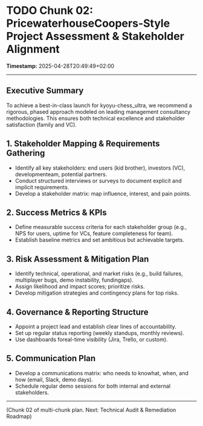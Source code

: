 # TODO Chunk 02: PricewaterhouseCoopers-Style Project Assessment & Stakeholder Alignment

**Timestamp:** 2025-04-28T20:49:49+02:00

---

## Executive Summary
To achieve a best-in-class launch for kyoyu-chess_ultra, we recommend a rigorous, phased approach modeled on leading management consultancy methodologies. This ensures both technical excellence and stakeholder satisfaction (family and VC).

## 1. Stakeholder Mapping & Requirements Gathering
- Identify all key stakeholders: end users (kid brother), investors (VC), developmenteam, potential partners.
- Conduct structured interviews or surveys to document explicit and implicit requirements.
- Develop a stakeholder matrix: map influence, interest, and pain points.

## 2. Success Metrics & KPIs
- Define measurable success criteria for each stakeholder group (e.g., NPS for users, uptime for VCs, feature completeness for team).
- Establish baseline metrics and set ambitious but achievable targets.

## 3. Risk Assessment & Mitigation Plan
- Identify technical, operational, and market risks (e.g., build failures, multiplayer bugs, demo instability, fundingaps).
- Assign likelihood and impact scores; prioritize risks.
- Develop mitigation strategies and contingency plans for top risks.

## 4. Governance & Reporting Structure
- Appoint a project lead and establish clear lines of accountability.
- Set up regular status reporting (weekly standups, monthly reviews).
- Use dashboards foreal-time visibility (Jira, Trello, or custom).

## 5. Communication Plan
- Develop a communications matrix: who needs to knowhat, when, and how (email, Slack, demo days).
- Schedule regular demo sessions for both internal and external stakeholders.

---

(Chunk 02 of multi-chunk plan. Next: Technical Audit & Remediation Roadmap)
